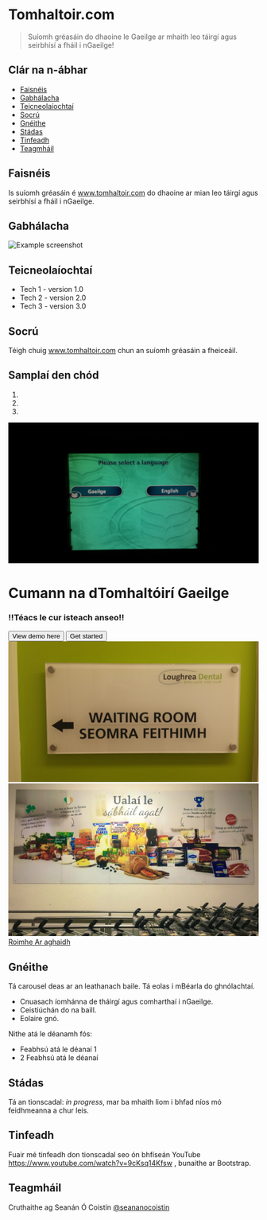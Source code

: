 # Tomhaltoir.com
> Suíomh gréasáin do dhaoine le Gaeilge ar mhaith leo táirgí agus seirbhísí a fháil i nGaeilge!

## Clár na n-ábhar
* [Faisnéis](#faisnéis)
* [Gabhálacha](#gabhálacha)
* [Teicneolaíochtaí](#teicneolaíochtaí)
* [Socrú](#socrú)
* [Gnéithe](#gnéithe)
* [Stádas](#stádas)
* [Tinfeadh](#tinfeadh)
* [Teagmháil](#teagmháil)

## Faisnéis
Is suíomh gréasáin é www.tomhaltoir.com do dhaoine ar mian leo táirgí agus seirbhísí a fháil i nGaeilge.

## Gabhálacha
![Example screenshot](./img/screenshot.png)

## Teicneolaíochtaí
* Tech 1 - version 1.0
* Tech 2 - version 2.0
* Tech 3 - version 3.0

## Socrú
Téigh chuig www.tomhaltoir.com chun an suíomh gréasáin a fheiceáil.

## Samplaí den chód
<div id="carouselExampleIndicators" class="carousel slide" data-ride="carousel">
    <ol class="carousel-indicators">
        <li data-target="#carouselExampleIndicators" data-slide-to="0" class="active"></li>
        <li data-target="#carouselExampleIndicators" data-slide-to="1"></li>
        <li data-target="#carouselExampleIndicators" data-slide-to="2"></li>
    </ol>
    <div class="carousel-inner">
        <div class="carousel-item active">
            <img class="d-block w-100" src="./assets/images/Banc.jpg" alt="Banc na hÉireann">
            <div class="carousel-caption">
            <h1 class="display-2">Cumann na dTomhaltóirí Gaeilge</h1>
            <h3>!!Téacs le cur isteach anseo!!</h3>
            <button type="button" class="btn btn-outline-light btn-lg">View demo here</button>
            <button type="button" class="btn btn-primary btn-lg">Get started</button>
            </div>
        </div>
        <div class="carousel-item">
            <img class="d-block w-100" src="./assets/images/fiacloir.jpg" alt="Seomra feithimh in oifig fiaclóra">
        </div>
        <div class="carousel-item">
            <img class="d-block w-100" src="./assets/images/Lidl An Daingean.jfif" alt="Fógra in ollmhargadh Lidl">
        </div>
    </div>
    <a class="carousel-control-prev" href="#carouselExampleIndicators" role="button" data-slide="prev">
        <span class="carousel-control-prev-icon" aria-hidden="true"></span>
        <span class="sr-only">Roimhe</span>
    </a>
    <a class="carousel-control-next" href="#carouselExampleIndicators" role="button" data-slide="next">
        <span class="carousel-control-next-icon" aria-hidden="true"></span>
        <span class="sr-only">Ar aghaidh</span>
    </a>
</div>

## Gnéithe
Tá carousel deas ar an leathanach baile. Tá eolas i mBéarla do ghnólachtaí.
* Cnuasach íomhánna de tháirgí agus comharthaí i nGaeilge.
* Ceistiúchán do na baill.
* Eolaire gnó.

Nithe atá le déanamh fós:
* Feabhsú atá le déanaí 1
* 2 Feabhsú atá le déanaí

## Stádas
Tá an tionscadal: _in progress_, mar ba mhaith liom i bhfad níos mó feidhmeanna a chur leis.

## Tinfeadh
Fuair mé tinfeadh don tionscadal seo ón bhfíseán YouTube https://www.youtube.com/watch?v=9cKsq14Kfsw , bunaithe ar Bootstrap.

## Teagmháil
Cruthaithe ag Seanán Ó Coistín [@seananocoistin](https://www.seanan.info/)